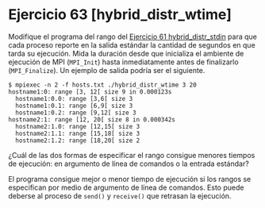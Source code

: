  # Ejercicio 63 [hybrid_distr_wtime]

Modifique el programa del rango del [Ejercicio 61 hybrid_distr_stdin](../hybrid_distr_stdin/readme.md) para que cada proceso reporte en la salida estándar la cantidad de segundos en que tarda su ejecución. Mida la duración desde que inicializa el ambiente de ejecución de MPI (`MPI_Init`) hasta inmediatamente antes de finalizarlo (`MPI_Finalize`). Un ejemplo de salida podría ser el siguiente.

    $ mpiexec -n 2 -f hosts.txt ./hybrid_distr_wtime 3 20
    hostname1:0: range [3, 12[ size 9 in 0.000123s
      hostname1:0.0: range [3,6[ size 3
      hostname1:0.1: range [6,9[ size 3
      hostname1:0.2: range [9,12[ size 3
    hostname2:1: range [12, 20[ size 8 in 0.000342s
      hostname2:1.0: range [12,15[ size 3
      hostname2:1.1: range [15,18[ size 3
      hostname2:1.2: range [18,20[ size 2

¿Cuál de las dos formas de especificar el rango consigue menores tiempos de ejecución: en argumento de línea de comandos o la entrada estándar?

El programa consigue mejor o menor tiempo de ejecución si los rangos se especifican por medio de argumento de línea de comandos. Esto puede deberse al proceso de `send()` y `receive()` que retrasan la ejecución.
